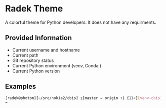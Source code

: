 # Radek Theme

A colorful theme for Python developers.
It does not have any requirments.

## Provided Information

* Current username and hostname
* Current path
* Git repository status
* Current Python environment (venv, Conda )
* Current Python version

## Examples

```bash
[radek@photon][~/src/nokia2/cbis] ±[master → origin ↑1 {1}✓][venv-cbis][py-3.7.5]
→
```
